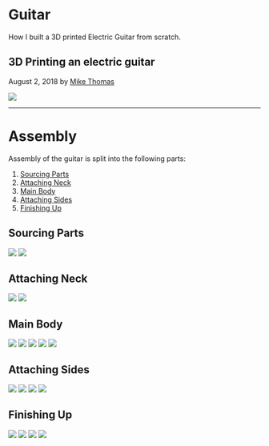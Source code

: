 # Guitar

How I built a 3D printed Electric Guitar from scratch.

## 3D Printing an electric guitar

August 2, 2018 by [Mike Thomas](https://github.com/mikepthomas)

![](https://github.com/mikepthomas/mikepthomas.github.io/raw/develop/src/img/guitar/guitar-hero.jpg)

---

# Assembly

Assembly of the guitar is split into the following parts:

1. [Sourcing Parts](#sourcing-parts)
2. [Attaching Neck](#attaching-neck)
3. [Main Body](#main-body)
4. [Attaching Sides](#attaching-sides)
5. [Finishing Up](#finishing-up)

## Sourcing Parts

![](https://github.com/mikepthomas/mikepthomas.github.io/raw/develop/src/img/guitar/01-sourcing-parts.jpg)
![](https://github.com/mikepthomas/mikepthomas.github.io/raw/develop/src/img/guitar/02-finished-sourcing.jpg)

## Attaching Neck

![](https://github.com/mikepthomas/mikepthomas.github.io/raw/develop/src/img/guitar/03-first-part-front.jpg)
![](https://github.com/mikepthomas/mikepthomas.github.io/raw/develop/src/img/guitar/04-first-part-rear.jpg)

## Main Body

![](https://github.com/mikepthomas/mikepthomas.github.io/raw/develop/src/img/guitar/05-second-part.jpg)
![](https://github.com/mikepthomas/mikepthomas.github.io/raw/develop/src/img/guitar/06-tension-springs.jpg)
![](https://github.com/mikepthomas/mikepthomas.github.io/raw/develop/src/img/guitar/07-third-part-back.jpg)
![](https://github.com/mikepthomas/mikepthomas.github.io/raw/develop/src/img/guitar/08-third-part-front.jpg)
![](https://github.com/mikepthomas/mikepthomas.github.io/raw/develop/src/img/guitar/09-full-length.jpg)

## Attaching Sides

![](https://github.com/mikepthomas/mikepthomas.github.io/raw/develop/src/img/guitar/10-sides.jpg)
![](https://github.com/mikepthomas/mikepthomas.github.io/raw/develop/src/img/guitar/11-sides-install.jpg)
![](https://github.com/mikepthomas/mikepthomas.github.io/raw/develop/src/img/guitar/12-almost-there.jpg)
![](https://github.com/mikepthomas/mikepthomas.github.io/raw/develop/src/img/guitar/13-sides-clamping.jpg)

## Finishing Up

![](https://github.com/mikepthomas/mikepthomas.github.io/raw/develop/src/img/guitar/14-body-finished.jpg)
![](https://github.com/mikepthomas/mikepthomas.github.io/raw/develop/src/img/guitar/15-electronics.jpg)
![](https://github.com/mikepthomas/mikepthomas.github.io/raw/develop/src/img/guitar/16-rear-cover.jpg)
![](https://github.com/mikepthomas/mikepthomas.github.io/raw/develop/src/img/guitar/17-finished.jpg)
